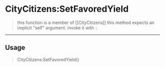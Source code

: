# CityCitizens:SetFavoredYield
> this function is a member of [[CityCitizens]]
> this method expects an implicit "self" argument. invoke it with `:`
-----
## Usage
> CityCitizens:SetFavoredYield()
